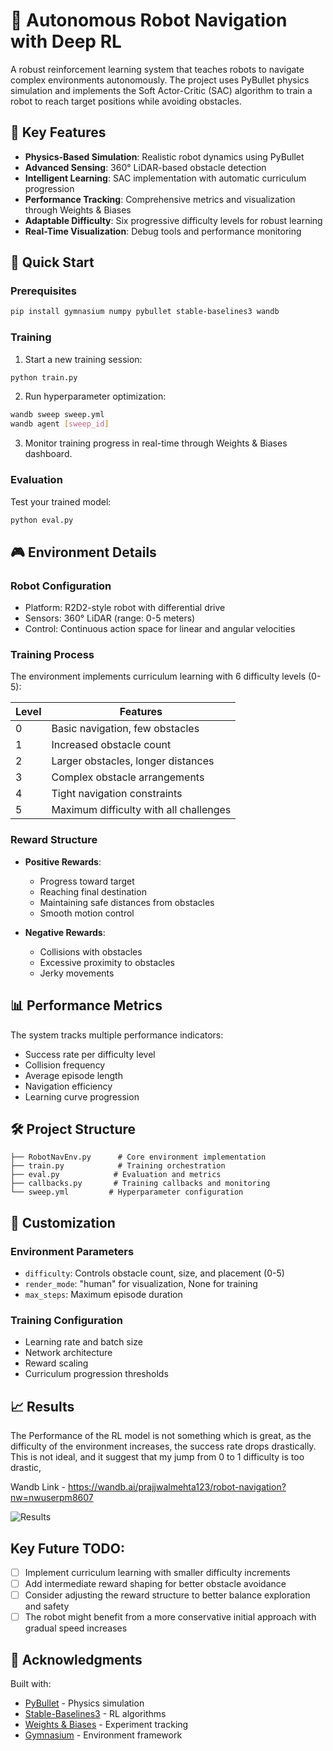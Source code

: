 # 🤖 Autonomous Robot Navigation with Deep RL

A robust reinforcement learning system that teaches robots to navigate complex environments autonomously. The project uses PyBullet physics simulation and implements the Soft Actor-Critic (SAC) algorithm to train a robot to reach target positions while avoiding obstacles.

## 🌟 Key Features

- **Physics-Based Simulation**: Realistic robot dynamics using PyBullet
- **Advanced Sensing**: 360° LiDAR-based obstacle detection
- **Intelligent Learning**: SAC implementation with automatic curriculum progression
- **Performance Tracking**: Comprehensive metrics and visualization through Weights & Biases
- **Adaptable Difficulty**: Six progressive difficulty levels for robust learning
- **Real-Time Visualization**: Debug tools and performance monitoring

## 🚀 Quick Start

### Prerequisites

```bash
pip install gymnasium numpy pybullet stable-baselines3 wandb
```

### Training

1. Start a new training session:
```bash
python train.py
```

2. Run hyperparameter optimization:
```bash
wandb sweep sweep.yml
wandb agent [sweep_id]
```

3. Monitor training progress in real-time through Weights & Biases dashboard.

### Evaluation

Test your trained model:
```bash
python eval.py
```

## 🎮 Environment Details

### Robot Configuration
- Platform: R2D2-style robot with differential drive
- Sensors: 360° LiDAR (range: 0-5 meters)
- Control: Continuous action space for linear and angular velocities

### Training Process
The environment implements curriculum learning with 6 difficulty levels (0-5):

| Level | Features |
|-------|----------|
| 0 | Basic navigation, few obstacles |
| 1 | Increased obstacle count |
| 2 | Larger obstacles, longer distances |
| 3 | Complex obstacle arrangements |
| 4 | Tight navigation constraints |
| 5 | Maximum difficulty with all challenges |

### Reward Structure
- **Positive Rewards**:
  - Progress toward target
  - Reaching final destination
  - Maintaining safe distances from obstacles
  - Smooth motion control

- **Negative Rewards**:
  - Collisions with obstacles
  - Excessive proximity to obstacles
  - Jerky movements

## 📊 Performance Metrics

The system tracks multiple performance indicators:
- Success rate per difficulty level
- Collision frequency
- Average episode length
- Navigation efficiency
- Learning curve progression

## 🛠️ Project Structure

```
├── RobotNavEnv.py      # Core environment implementation
├── train.py            # Training orchestration
├── eval.py            # Evaluation and metrics
├── callbacks.py       # Training callbacks and monitoring
└── sweep.yml         # Hyperparameter configuration
```

## 🔧 Customization

### Environment Parameters
- `difficulty`: Controls obstacle count, size, and placement (0-5)
- `render_mode`: "human" for visualization, None for training
- `max_steps`: Maximum episode duration

### Training Configuration
- Learning rate and batch size
- Network architecture
- Reward scaling
- Curriculum progression thresholds

## 📈 Results

The Performance of the RL model is not something which is great, as the difficulty of the environment increases,
the success rate drops drastically. This is not ideal, and it suggest that my jump from 0 to 1 difficulty is too drastic, 

Wandb Link - https://wandb.ai/prajjwalmehta123/robot-navigation?nw=nwuserpm8607


![Results](../analysis.png)


## Key Future TODO:
- [ ] Implement curriculum learning with smaller difficulty increments
- [ ] Add intermediate reward shaping for better obstacle avoidance
- [ ] Consider adjusting the reward structure to better balance exploration and safety
- [ ] The robot might benefit from a more conservative initial approach with gradual speed increases

## 🙏 Acknowledgments

Built with:
- [PyBullet](https://pybullet.org/) - Physics simulation
- [Stable-Baselines3](https://stable-baselines3.readthedocs.io/) - RL algorithms
- [Weights & Biases](https://wandb.ai/) - Experiment tracking
- [Gymnasium](https://gymnasium.farama.org/) - Environment framework